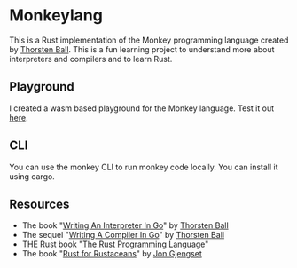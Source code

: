 # Monkeylang

This is a Rust implementation of the Monkey programming language created by [Thorsten Ball](https://github.com/mrnugget).
This is a fun learning project to understand more about interpreters and compilers and to learn Rust.

## Playground
I created a wasm based playground for the Monkey language. Test it out [here](https://google.com).

## CLI
You can use the monkey CLI to run monkey code locally. You can install it using cargo.

## Resources
- The book "[Writing An Interpreter In Go](https://interpreterbook.com/)" by [Thorsten Ball](https://github.com/mrnugget)
- The sequel "[Writing A Compiler In Go](https://compilerbook.com/)" by [Thorsten Ball](https://github.com/mrnugget)
- THE Rust book "[The Rust Programming Language](https://doc.rust-lang.org/book/)"
- The book "[Rust for Rustaceans](https://rust-for-rustaceans.com/)" by [Jon Gjengset](https://github.com/jonhoo)
